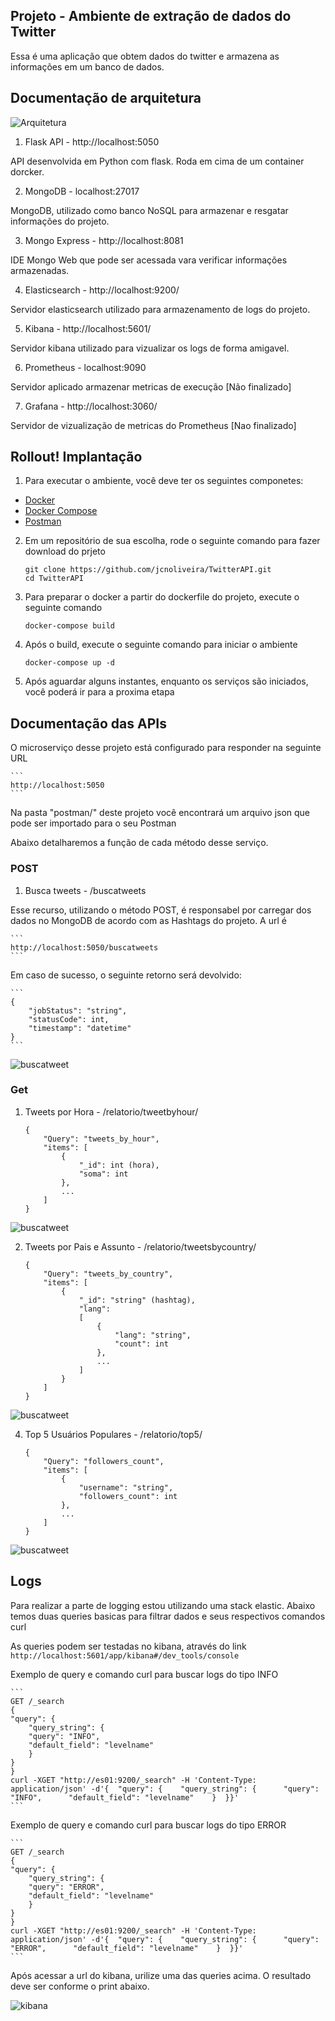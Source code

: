 ## Projeto - Ambiente de extração de dados do Twitter

Essa é uma aplicação que obtem dados do twitter e armazena as informações em um banco de dados.

## Documentação de arquitetura

![Arquitetura](https://github.com/jcnoliveira/TwitterAPI/blob/master/recursos/componetes.png)

1. Flask API - http://localhost:5050

API desenvolvida em Python com flask. Roda em cima de um container dorcker.

2. MongoDB - localhost:27017

MongoDB, utilizado como banco NoSQL para armazenar e resgatar informações do projeto.

3. Mongo Express - http://localhost:8081

IDE Mongo Web que pode ser acessada vara verificar informações armazenadas.

4. Elasticsearch - http://localhost:9200/

Servidor elasticsearch utilizado para armazenamento de logs do projeto.

5. Kibana - http://localhost:5601/

Servidor kibana utilizado para vizualizar os logs de forma amigavel.

6. Prometheus - localhost:9090

Servidor aplicado armazenar metricas de execução [Não finalizado]

7. Grafana - http://localhost:3060/

Servidor de vizualização de metricas do Prometheus [Nao finalizado]




## Rollout! Implantação

1. Para executar o ambiente, você deve ter os seguintes componetes:

* [Docker](https://docs.docker.com/docker-for-windows/install/)
* [Docker Compose](https://docs.docker.com/compose/install/)
* [Postman](https://www.postman.com/downloads/)

2. Em um repositório de sua escolha, rode o seguinte comando para fazer download do prjeto

    ```
    git clone https://github.com/jcnoliveira/TwitterAPI.git
    cd TwitterAPI
    ```

3. Para preparar o docker a partir do dockerfile do projeto, execute o seguinte comando

    ```
    docker-compose build
    ```

4. Após o build, execute o seguinte comando para iniciar o ambiente

    ```
    docker-compose up -d
    ```

5. Após aguardar alguns instantes, enquanto os serviços são iniciados, você poderá ir para a proxima etapa


## Documentação das APIs

O microserviço desse projeto está configurado para responder na seguinte URL


    ```
    http://localhost:5050
    ```

Na pasta "postman/" deste projeto você encontrará um arquivo json que pode ser importado para o seu Postman

Abaixo detalharemos a função de cada método desse serviço.

### POST

1. Busca tweets - /buscatweets

Esse recurso, utilizando o método POST, é responsabel por carregar dos dados no MongoDB de acordo com as Hashtags do projeto.
A url é

    ```
    http://localhost:5050/buscatweets
    ```

Em caso de sucesso, o seguinte retorno será devolvido:

    ```
    {
        "jobStatus": "string",
        "statusCode": int,
        "timestamp": "datetime"
    }
    ```

![buscatweet](https://github.com/jcnoliveira/TwitterAPI/blob/master/recursos/buscatweet.png)


### Get

1. Tweets por Hora - /relatorio/tweetbyhour/
 
    ```
    {
        "Query": "tweets_by_hour",
        "items": [
            {
                "_id": int (hora), 
                "soma": int
            }, 
            ...
        ]
    }
    ```

![buscatweet](https://github.com/jcnoliveira/TwitterAPI/blob/master/recursos/porhora.png)

2. Tweets por Pais e Assunto - /relatorio/tweetsbycountry/

    ```
    {
        "Query": "tweets_by_country",
        "items": [
            {
                "_id": "string" (hashtag), 
                "lang": 
                [
                    {
                        "lang": "string", 
                        "count": int
                    }, 
                    ...
                ]
            }
        ]
    }
    ```

![buscatweet](https://github.com/jcnoliveira/TwitterAPI/blob/master/recursos/idioma.png)

4. Top 5 Usuários Populares - /relatorio/top5/

    ```
    {
        "Query": "followers_count",
        "items": [
            {
                "username": "string",
                "followers_count": int
            },
            ...
        ]
    }
    ```
![buscatweet](https://github.com/jcnoliveira/TwitterAPI/blob/master/recursos/top.png)

## Logs

Para realizar a parte de logging estou utilizando uma stack elastic.
Abaixo temos duas queries basicas para filtrar dados e seus respectivos comandos curl

As queries podem ser testadas no kibana, através do link
    ```
    http://localhost:5601/app/kibana#/dev_tools/console
    ```

Exemplo de query e comando curl para buscar logs do tipo INFO

    ```
    GET /_search
    {
    "query": {
        "query_string": {
        "query": "INFO",
        "default_field": "levelname"
        }
    }
    }
    curl -XGET "http://es01:9200/_search" -H 'Content-Type: application/json' -d'{  "query": {    "query_string": {      "query": "INFO",      "default_field": "levelname"    }  }}'
    ```

Exemplo de query e comando curl para buscar logs do tipo ERROR

    ```
    GET /_search
    {
    "query": {
        "query_string": {
        "query": "ERROR",
        "default_field": "levelname"
        }
    }
    }
    curl -XGET "http://es01:9200/_search" -H 'Content-Type: application/json' -d'{  "query": {    "query_string": {      "query": "ERROR",      "default_field": "levelname"    }  }}'
    ```

Após acessar a url do kibana, urilize uma das queries acima. O resultado deve ser conforme o print abaixo.

![kibana](https://github.com/jcnoliveira/TwitterAPI/blob/master/recursos/kibana.png)
